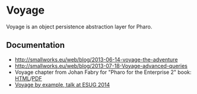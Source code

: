 Voyage
======
Voyage is an object persistence abstraction layer for Pharo.

Documentation
-------------
- http://smallworks.eu/web/blog/2013-06-14-voyage-the-adventure
- http://smallworks.eu/web/blog/2013-07-18-Voyage-advanced-queries
- Voyage chapter from Johan Fabry for "Pharo for the Enterprise 2" book: [HTML](https://ci.inria.fr/pharo-contribution/job/PharoForTheEnterprise/lastSuccessfulBuild/artifact/Voyage/Voyage.pier.html)/[PDF](https://ci.inria.fr/pharo-contribution/job/PharoForTheEnterprise/lastSuccessfulBuild/artifact/Voyage/Voyage.pier.pdf)
- [Voyage by example, talk at ESUG 2014](http://smallworks.eu/web/blog/2014-08-21-VoyageByExample)

